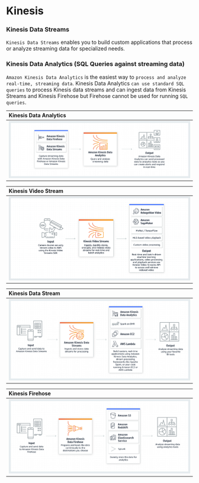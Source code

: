 # Kinesis

### Kinesis Data Streams

`Kinesis Data Streams` enables you to build custom applications that process or analyze streaming data for specialized needs.

### Kinesis Data Analytics (SQL Queries against streaming data)
`Amazon Kinesis Data Analytics` is the easiest way to `process and analyze real-time, streaming data`. Kinesis Data Analytics `can use standard SQL queries` to process Kinesis data streams and can ingest data from Kinesis Streams and Kinesis Firehose but Firehose cannot be used for running `SQL queries`.



| Kinesis Data Analytics     |
| :------------- |
| ![alt Kinesis Data Analytics](KinesisDataAnalytics.png)       |


| Kinesis Video Stream     |
| :------------- |
| ![alt Kinesis Video Stream](KinesisVideoStreams.png)       |

| Kinesis Data Stream     |
| :------------- |
| ![alt Kinesis Data Stream](KinesisDataStreams.png)       |

| Kinesis Firehose      |
| :------------- |
| ![alt Kinesis Firehose](KinesisFireHose.png)       |
